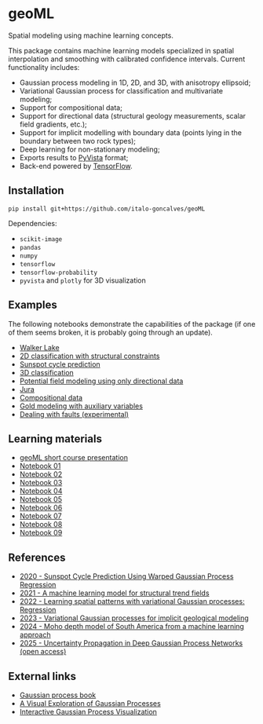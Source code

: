 # geoML
Spatial modeling using machine learning concepts.

This package contains machine learning models specialized in spatial interpolation and smoothing with calibrated confidence intervals. Current functionality includes:

* Gaussian process modeling in 1D, 2D, and 3D, with 
anisotropy ellipsoid;
* Variational Gaussian process for classification and multivariate
modeling;
* Support for compositional data;
* Support for directional data (structural geology
measurements, scalar field gradients, etc.);
* Support for implicit modelling with boundary data (points
lying in the boundary between two rock types);
* Deep learning for non-stationary modeling;
* Exports results to [PyVista](https://github.com/pyvista/pyvista) format;
* Back-end powered by [TensorFlow](https://www.tensorflow.org/).

## Installation

```
pip install git+https://github.com/italo-goncalves/geoML
```

Dependencies:
* `scikit-image`
* `pandas`
* `numpy`
* `tensorflow`
* `tensorflow-probability`
* `pyvista` and `plotly` for 3D visualization

## Examples
The following notebooks demonstrate the capabilities of the package (if one
 of them seems broken, it is probably going through an update).

* [Walker Lake](https://colab.research.google.com/drive/1zH-dAytMwR_OocDgJWE3Sy8pbcq0PdAJ)
* [2D classification with structural constraints](https://colab.research.google.com/drive/1eiIa8kavRIp5SK5R89ozkIj5lmeRrx9x)
* [Sunspot cycle prediction](https://colab.research.google.com/drive/1tbc7I8K0NmpCM4mOZZ1kghlXWnLamE5l)
* [3D classification](https://colab.research.google.com/drive/1oC8b-eCgrfLxMcVsxVv6EvQyeKelUUjE)
* [Potential field modeling using only directional data](https://colab.research.google.com/drive/141zuv7VH431fVt0dwHQiKCSJmYd6E9u8)
* [Jura](https://colab.research.google.com/drive/1v7Us_ljM5zwkLy6IIKfOjREazZSLepjU?usp=sharing)
* [Compositional data](https://colab.research.google.com/drive/14bvDkre3UNxXywUWq2QEs6Q4w-gd30Mb?usp=sharing)
* [Gold modeling with auxiliary variables](https://colab.research.google.com/drive/16OFpI1a-V-Wfsgkw_jhlh2NXGFwuHZ0C?usp=sharing)
* [Dealing with faults (experimental)](https://colab.research.google.com/drive/1O_EsFy6bGbUIpzYySafUYrscUcbmTUHc?usp=sharing)


## Learning materials
* [geoML short course presentation](https://1drv.ms/p/c/4a4617b38edb43d3/ERKF7Z9DUQNPon_oZGSxclwB_rneluFp9bAhep6lpbtP6g?e=stGHkW)
* [Notebook 01](https://colab.research.google.com/drive/1_LS-tem6ATRi62inKvZVOPJRJPjlzGxO?usp=sharing)
* [Notebook 02](https://colab.research.google.com/drive/1dq19BU-vgsQAlAyx2gZjiGTPM-d2Oh26?usp=sharing)
* [Notebook 03](https://colab.research.google.com/drive/136aCKd9df39S4PmShZ0KIbfmQjaRWkP_?usp=sharing)
* [Notebook 04](https://colab.research.google.com/drive/1ZqeQhbrbVHKEVJgwLQT2jY8AmZR6ENhd?usp=drive_link)
* [Notebook 05](https://colab.research.google.com/drive/1mKcRF_Kme6ac-nNzj6dON_updZk01LAS?usp=drive_link)
* [Notebook 06](https://colab.research.google.com/drive/1SUNlzThWzg5sbj5sK878WOkgVILdRLjV?usp=drive_link)
* [Notebook 07](https://colab.research.google.com/drive/1kWvsTAfVMs_K4eHwImJDlPnDUt9k3kZd?usp=sharing)
* [Notebook 08](https://colab.research.google.com/drive/1HotYLXScQT-J-aqBMrvI_vR2UOyIWn2o?usp=drive_link)
* [Notebook 09](https://colab.research.google.com/drive/1oxFsdAvouiJSmsiDhs4vh-DsWGvaAUMm?usp=drive_link)

## References

* [2020 - Sunspot Cycle Prediction Using Warped Gaussian Process Regression](https://www.sciencedirect.com/science/article/pii/S0273117719308026)
* [2021 - A machine learning model for structural trend fields](https://doi.org/10.1016/j.cageo.2021.104715)
* [2022 - Learning spatial patterns with variational Gaussian processes: Regression](https://doi.org/10.1016/j.cageo.2022.105056)
* [2023 - Variational Gaussian processes for implicit geological modeling](https://linkinghub.elsevier.com/retrieve/pii/S0098300423000274)
* [2024 - Moho depth model of South America from a machine learning approach](https://www.sciencedirect.com/science/article/abs/pii/S0895981124003377)
* [2025 - Uncertainty Propagation in Deep Gaussian Process Networks (open access)](https://link.springer.com/10.1007/s11004-025-10187-4)

## External links
* [Gaussian process book](https://gaussianprocess.org/gpml/)
* [A Visual Exploration of Gaussian Processes](https://distill.pub/2019/visual-exploration-gaussian-processes/)
* [Interactive Gaussian Process Visualization](https://www.infinitecuriosity.org/vizgp/)